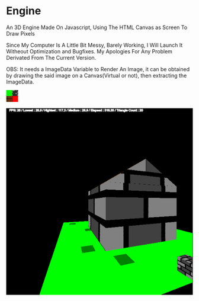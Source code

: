 # Engine
An 3D Engine Made On Javascript, Using The HTML Canvas as Screen To Draw Pixels

Since My Computer Is A Little Bit Messy, Barely Working, I Will Launch It Witheout Optimization and Bugfixes.
My Apologies For Any Problem Derivated From The Current Version.

OBS: It needs a ImageData Variable to Render An Image, it can be obtained by drawing the said image on a Canvas(Virtual or not), then extracting the ImageData.

![](https://raw.githubusercontent.com/paulothar/Engine/master/texture.png)

![](https://raw.githubusercontent.com/paulothar/Engine/master/print.png)
